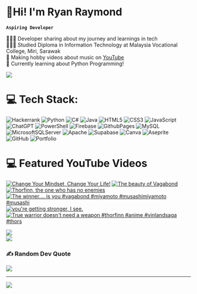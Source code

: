 <!-- Level 3: Add custom code -->

# 👋Hi! I'm Ryan Raymond

**`Aspiring Developer`**

👩🏻‍💻 Developer sharing about my journey and learnings in tech<br/>
👩🏻‍🎓 Studied Diploma in Information Technology at Malaysia Vocational College, Miri, Sarawak<br/>
🎨 Making hobby videos about music on [YouTube](https://www.youtube.com/@maljunkul)<br/>
💭 Currently learning about Python Programming!<br/>

<!-- GitHub stats from https://github.com/anuraghazra/github-readme-stats -->
![](https://github-readme-stats.vercel.app/api?username=mxrky4&theme=great-gatsby&hide_border=false&include_all_commits=true&count_private=true)<br/>


# 💻 Tech Stack:
![Hackerrank](https://img.shields.io/badge/-Hackerrank-2EC866?style=for-the-badge&logo=HackerRank&logoColor=white)
![Python](https://img.shields.io/badge/python-3670A0?style=for-the-badge&logo=python&logoColor=ffdd54) 
![C#](https://img.shields.io/badge/c%23-%23239120.svg?style=for-the-badge&logo=csharp&logoColor=white) 
![Java](https://img.shields.io/badge/java-%23ED8B00.svg?style=for-the-badge&logo=openjdk&logoColor=white) 
![HTML5](https://img.shields.io/badge/html5-%23E34F26.svg?style=for-the-badge&logo=html5&logoColor=white) 
![CSS3](https://img.shields.io/badge/css3-%231572B6.svg?style=for-the-badge&logo=css3&logoColor=white) 
![JavaScript](https://img.shields.io/badge/javascript-%23323330.svg?style=for-the-badge&logo=javascript&logoColor=%23F7DF1E) 
![ChatGPT](https://img.shields.io/badge/chatGPT-74aa9c?style=for-the-badge&logo=openai&logoColor=white)
![PowerShell](https://img.shields.io/badge/PowerShell-%235391FE.svg?style=for-the-badge&logo=powershell&logoColor=white) 
![Firebase](https://img.shields.io/badge/firebase-%23039BE5.svg?style=for-the-badge&logo=firebase) 
![GithubPages](https://img.shields.io/badge/github%20pages-121013?style=for-the-badge&logo=github&logoColor=white) 
![MySQL](https://img.shields.io/badge/mysql-4479A1.svg?style=for-the-badge&logo=mysql&logoColor=white) 
![MicrosoftSQLServer](https://img.shields.io/badge/Microsoft%20SQL%20Server-CC2927?style=for-the-badge&logo=microsoft%20sql%20server&logoColor=white) 
![Apache](https://img.shields.io/badge/apache-%23D42029.svg?style=for-the-badge&logo=apache&logoColor=white) 
![Supabase](https://img.shields.io/badge/Supabase-3ECF8E?style=for-the-badge&logo=supabase&logoColor=white) 
![Canva](https://img.shields.io/badge/Canva-%2300C4CC.svg?style=for-the-badge&logo=Canva&logoColor=white) 
![Aseprite](https://img.shields.io/badge/Aseprite-FFFFFF?style=for-the-badge&logo=Aseprite&logoColor=#7D929E) 
![GitHub](https://img.shields.io/badge/github-%23121011.svg?style=for-the-badge&logo=github&logoColor=white) 
![Portfolio](https://img.shields.io/badge/Portfolio-%23000000.svg?style=for-the-badge&logo=firefox&logoColor=#FF7139)

# 💻 Featured YouTube Videos
<!-- YouTube video cards from https://github.com/DenverCoder1/github-readme-youtube-cards -->
<!-- If you want to display the latest videos, then simply follow the instructions in the above repo. -->
<!-- If you however want to select which videos display, then you can manually generate the video link by changing the below parameters in angle brackets. -->
<!-- https://ytcards.demolab.com/?id=<video ID>&title=<video+title>&lang=en&timestamp=<video publish date in Unix time format>&background_color=%230d1117&title_color=%23ffffff&stats_color=%23dedede&max_title_lines=1&width=250&border_radius=5&duration=<video duration in seconds> "<video title>") -->
<!-- BEGIN YOUTUBE-CARDS -->
[![Change Your Mindset, Change Your Life!](https://ytcards.demolab.com/?id=2z3sG17lPqE&title=Change+Your+Mindset%2C+Change+Your+Life%21&lang=en&timestamp=1714750479&background_color=%230d1117&title_color=%23ffffff&stats_color=%23dedede&max_title_lines=1&width=250&border_radius=5 "Change Your Mindset, Change Your Life!")](https://www.youtube.com/watch?v=2z3sG17lPqE)
[![The beauty of Vagabond](https://ytcards.demolab.com/?id=_mYP9OXnwcI&title=The+beauty+of+Vagabond&lang=en&timestamp=1714645777&background_color=%230d1117&title_color=%23ffffff&stats_color=%23dedede&max_title_lines=1&width=250&border_radius=5 "The beauty of Vagabond")](https://www.youtube.com/watch?v=_mYP9OXnwcI)
[![Thorfinn, the one who has no enemies](https://ytcards.demolab.com/?id=QAo4-r_ZJT8&title=Thorfinn%2C+the+one+who+has+no+enemies&lang=en&timestamp=1714618585&background_color=%230d1117&title_color=%23ffffff&stats_color=%23dedede&max_title_lines=1&width=250&border_radius=5 "Thorfinn, the one who has no enemies")](https://www.youtube.com/watch?v=QAo4-r_ZJT8)
[![The winner.... is you #vagabond #miyamoto #musashimiyamoto #musashi](https://ytcards.demolab.com/?id=Iyqqkyld8nA&title=The+winner....+is+you+%23vagabond+%23miyamoto+%23musashimiyamoto+%23musashi&lang=en&timestamp=1714587159&background_color=%230d1117&title_color=%23ffffff&stats_color=%23dedede&max_title_lines=1&width=250&border_radius=5 "The winner.... is you #vagabond #miyamoto #musashimiyamoto #musashi")](https://www.youtube.com/watch?v=Iyqqkyld8nA)
[![you're getting stronger, I see.](https://ytcards.demolab.com/?id=cnCvTlGW3tA&title=you%27re+getting+stronger%2C+I+see.&lang=en&timestamp=1714470315&background_color=%230d1117&title_color=%23ffffff&stats_color=%23dedede&max_title_lines=1&width=250&border_radius=5 "you're getting stronger, I see.")](https://www.youtube.com/watch?v=cnCvTlGW3tA)
[![True warrior doesn't need a weapon #thorfinn #anime #vinlandsaga #thors](https://ytcards.demolab.com/?id=lw-KyN61VUo&title=True+warrior+doesn%27t+need+a+weapon+%23thorfinn+%23anime+%23vinlandsaga+%23thors&lang=en&timestamp=1713351435&background_color=%230d1117&title_color=%23ffffff&stats_color=%23dedede&max_title_lines=1&width=250&border_radius=5 "True warrior doesn't need a weapon #thorfinn #anime #vinlandsaga #thors")](https://www.youtube.com/watch?v=lw-KyN61VUo)
<!-- END YOUTUBE-CARDS -->



![](https://github-readme-streak-stats.herokuapp.com/?user=mxrky4&theme=dark&hide_border=false)<br/>
![](https://github-readme-stats.vercel.app/api/top-langs/?username=mxrky4&theme=dark&hide_border=false&include_all_commits=false&count_private=false&layout=compact)



### ✍️ Random Dev Quote
![](https://quotes-github-readme.vercel.app/api?type=horizontal&theme=gruvbox)

---
[![](https://visitcount.itsvg.in/api?id=mxrky4&icon=5&color=3)](https://visitcount.itsvg.in)

<!-- Proudly created with GPRM ( https://gprm.itsvg.in ) -->

